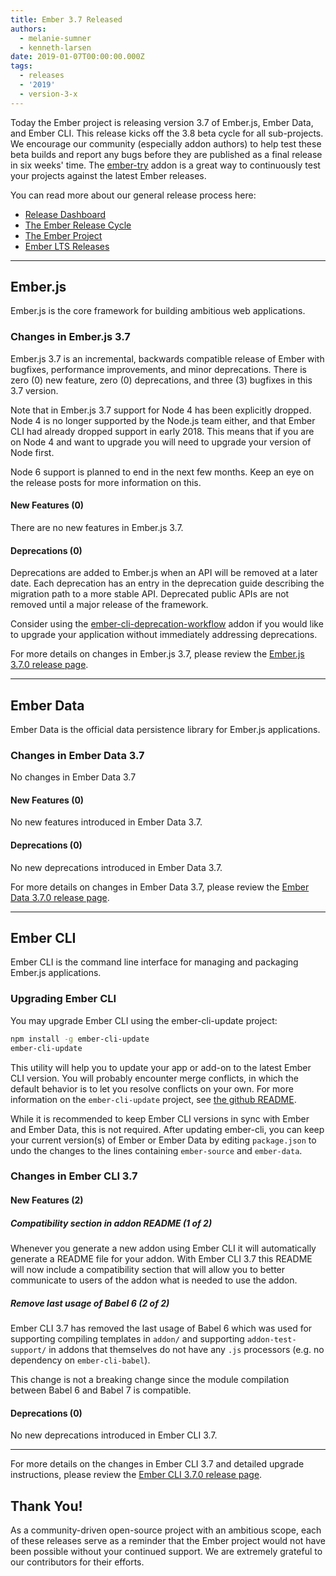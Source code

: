```yaml
---
title: Ember 3.7 Released
authors:
  - melanie-sumner
  - kenneth-larsen
date: 2019-01-07T00:00:00.000Z
tags:
  - releases
  - '2019'
  - version-3-x
---
```



Today the Ember project is releasing version 3.7 of Ember.js, Ember Data, and Ember CLI. This release kicks off the 3.8 beta cycle for all sub-projects. We encourage our community (especially addon authors) to help test these beta builds and report any bugs before they are published as a final release in six weeks' time. The [ember-try](https://github.com/ember-cli/ember-try) addon is a great way to continuously test your projects against the latest Ember releases.

You can read more about our general release process here:

- [Release Dashboard](http://emberjs.com/builds/)
- [The Ember Release Cycle](http://emberjs.com/blog/2013/09/06/new-ember-release-process.html)
- [The Ember Project](http://emberjs.com/blog/2015/06/16/ember-project-at-2-0.html)
- [Ember LTS Releases](http://emberjs.com/blog/2016/02/25/announcing-embers-first-lts.html)

---

## Ember.js

Ember.js is the core framework for building ambitious web applications.

### Changes in Ember.js 3.7

Ember.js 3.7 is an incremental, backwards compatible release of Ember with bugfixes, performance improvements, and minor deprecations. There is zero (0) new feature, zero (0) deprecations, and three (3) bugfixes in this 3.7 version.

Note that in Ember.js 3.7 support for Node 4 has been explicitly dropped. Node 4 is no longer supported by the Node.js team either, and that Ember CLI had already dropped support in early 2018. This means that if you are on Node 4 and want to upgrade you will need to upgrade your version of Node first.

Node 6 support is planned to end in the next few months. Keep an eye on the release posts for more information on this.

#### New Features (0)

There are no new features in Ember.js 3.7.


#### Deprecations (0)

Deprecations are added to Ember.js when an API will be removed at a later date. Each deprecation has an entry in the deprecation guide describing the migration path to a more stable API. Deprecated public APIs are not removed until a major release of the framework.

Consider using the [ember-cli-deprecation-workflow](https://github.com/mixonic/ember-cli-deprecation-workflow) addon if you would like to upgrade your application without immediately addressing deprecations.

For more details on changes in Ember.js 3.7, please review the [Ember.js 3.7.0 release page](https://github.com/emberjs/ember.js/releases/tag/v3.7.0).

---

## Ember Data

Ember Data is the official data persistence library for Ember.js applications.

### Changes in Ember Data 3.7

No changes in Ember Data 3.7

#### New Features (0)

No new features introduced in Ember Data 3.7.

#### Deprecations (0)

No new deprecations introduced in Ember Data 3.7.


For more details on changes in Ember Data 3.7, please review the
[Ember Data 3.7.0 release page](https://github.com/emberjs/data/releases/tag/v3.7.0).

---

## Ember CLI

Ember CLI is the command line interface for managing and packaging Ember.js applications.

### Upgrading Ember CLI

You may upgrade Ember CLI using the ember-cli-update project:

```bash
npm install -g ember-cli-update
ember-cli-update
```

This utility will help you to update your app or add-on to the latest Ember CLI version. You will probably encounter merge conflicts, in which the default behavior is to let you resolve conflicts on your own. For more information on the `ember-cli-update` project, see [the github README](https://github.com/ember-cli/ember-cli-update).

While it is recommended to keep Ember CLI versions in sync with Ember and Ember Data, this is not required. After updating ember-cli, you can keep your current version(s) of Ember or Ember Data by editing `package.json` to undo the changes to the lines containing `ember-source` and `ember-data`.

### Changes in Ember CLI 3.7

#### New Features (2)

##### Compatibility section in addon README (1 of 2)

Whenever you generate a new addon using Ember CLI it will automatically generate a README file for your addon. With Ember CLI 3.7 this README will now include a compatibility section that will allow you to better communicate to users of the addon what is needed to use the addon.

##### Remove last usage of Babel 6 (2 of 2)

Ember CLI 3.7 has removed the last usage of Babel 6 which was used for supporting compiling templates in `addon/` and supporting `addon-test-support/` in addons that themselves do not have any `.js` processors (e.g. no dependency on `ember-cli-babel`).

This change is not a breaking change since the module compilation between Babel 6 and Babel 7 is compatible.

#### Deprecations (0)

No new deprecations introduced in Ember CLI 3.7.

---

For more details on the changes in Ember CLI 3.7 and detailed upgrade
instructions, please review the [Ember CLI  3.7.0 release page](https://github.com/ember-cli/ember-cli/releases/tag/v3.7.0).

## Thank You!

As a community-driven open-source project with an ambitious scope, each of these releases serve as a reminder that the Ember project would not have been possible without your continued support. We are extremely grateful to our contributors for their efforts.
